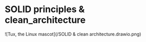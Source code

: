 # SOLID principles & clean_architecture 

![Tux, the Linux mascot](/SOLID & clean architecture.drawio.png)
